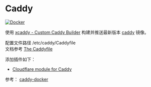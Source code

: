 # Caddy

[![Docker](https://img.shields.io/badge/docker-%230db7ed.svg?style=for-the-badge&logo=docker&logoColor=white)](https://hub.docker.com/r/qvgz/caddy)

使用 [xcaddy - Custom Caddy Builder](https://github.com/caddyserver/xcaddy) 构建并推送最新版本 [caddy](https://github.com/caddyserver/caddy) 镜像。

配置文件路径 /etc/caddy/Caddyfile  
文档参考 [The Caddyfile](https://caddyserver.com/docs/caddyfile)

添加插件如下：
+ [Cloudflare module for Caddy](https://github.com/caddy-dns/cloudflare)

参考：
[caddy-docker](https://github.com/caddyserver/caddy-docker/tree/master)
